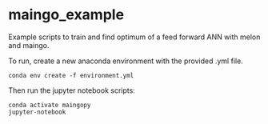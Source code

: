 # maingo_example
Example scripts to train and find optimum of a feed forward ANN with melon and maingo. 

To run, create a new anaconda environment with the provided .yml file.
````
conda env create -f environment.yml
````
Then run the jupyter notebook scripts:

````
conda activate maingopy
jupyter-notebook
````
